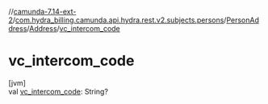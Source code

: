 //[camunda-7.14-ext-2](../../../../index.md)/[com.hydra_billing.camunda.api.hydra.rest.v2.subjects.persons](../../index.md)/[PersonAddress](../index.md)/[Address](index.md)/[vc_intercom_code](vc_intercom_code.md)

# vc_intercom_code

[jvm]\
val [vc_intercom_code](vc_intercom_code.md): String?
